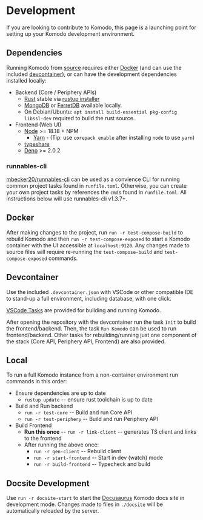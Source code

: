 # Development

If you are looking to contribute to Komodo, this page is a launching point for setting up your Komodo development environment.

## Dependencies

Running Komodo from [source](https://github.com/mbecker20/komodo) requires either [Docker](https://www.docker.com/) (and can use the included [devcontainer](https://code.visualstudio.com/docs/devcontainers/containers)), or can have the development dependencies installed locally:

* Backend (Core / Periphery APIs)
    * [Rust](https://www.rust-lang.org/) stable via [rustup installer](https://rustup.rs/)
    * [MongoDB](https://www.mongodb.com/) or [FerretDB](https://www.ferretdb.com/) available locally.
    * On Debian/Ubuntu: `apt install build-essential pkg-config libssl-dev` required to build the rust source.
* Frontend (Web UI)
    * [Node](https://nodejs.org/en) >= 18.18 + NPM
        * [Yarn](https://yarnpkg.com/) - (Tip: use `corepack enable` after installing `node` to use `yarn`)
    * [typeshare](https://github.com/1password/typeshare)
    * [Deno](https://deno.com/) >= 2.0.2

### runnables-cli

[mbecker20/runnables-cli](https://github.com/mbecker20/runnables-cli) can be used as a convience CLI for running common project tasks found in `runfile.toml`. Otherwise, you can create your own project tasks by references the `cmd`s found in `runfile.toml`. All instructions below will use runnables-cli v1.3.7+.

## Docker

After making changes to the project, run `run -r test-compose-build` to rebuild Komodo and then `run -r test-compose-exposed` to start a Komodo container with the UI accessible at `localhost:9120`. Any changes made to source files will require re-running the `test-compose-build` and `test-compose-exposed` commands.

## Devcontainer

Use the included `.devcontainer.json` with VSCode or other compatible IDE to stand-up a full environment, including database, with one click.

[VSCode Tasks](https://code.visualstudio.com/Docs/editor/tasks) are provided for building and running Komodo. 

After opening the repository with the devcontainer run the task `Init` to build the frontend/backend. Then, the task `Run Komodo` can be used to run frontend/backend. Other tasks for rebuilding/running just one component of the stack (Core API, Periphery API, Frontend) are also provided.

## Local

To run a full Komodo instance from a non-container environment run commands in this order:

* Ensure dependencies are up to date
    * `rustup update` -- ensure rust toolchain is up to date
* Build and Run backend
    * `run -r test-core` -- Build and run Core API
    * `run -r test-periphery` -- Build and run Periphery API
* Build Frontend
    * **Run this once** -- `run -r link-client` -- generates TS client and links to the frontend
    * After running the above once:
        * `run -r gen-client` -- Rebuild client 
        * `run -r start-frontend` -- Start in dev (watch) mode
        * `run -r build-frontend` -- Typecheck and build
            

## Docsite Development

Use `run -r docsite-start` to start the [Docusaurus](https://docusaurus.io/) Komodo docs site in development mode. Changes made to files in `./docsite` will be automatically reloaded by the server.